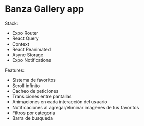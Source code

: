 # Banza Gallery app

Stack: 
- Expo Router
- React Query
- Context
- React Reanimated
- Async Storage
- Expo Notifications

Features: 
-  Sistema de favoritos
-  Scroll infinito
-  Cacheo de peticiones
-  Transiciones entre pantallas
-  Animaciones en cada interacción del usuario
-  Notificaciones al agregar/eliminar imagenes de tus favoritos
-  Filtros por categoria
-  Barra de busqueda



